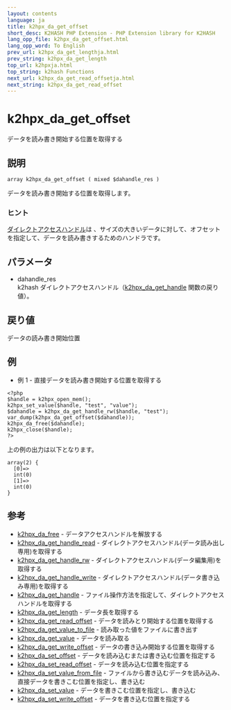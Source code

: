 ```yaml
---
layout: contents
language: ja
title: k2hpx_da_get_offset
short_desc: K2HASH PHP Extension - PHP Extension library for K2HASH
lang_opp_file: k2hpx_da_get_offset.html
lang_opp_word: To English
prev_url: k2hpx_da_get_lengthja.html
prev_string: k2hpx_da_get_length
top_url: k2hpxja.html
top_string: k2hash Functions
next_url: k2hpx_da_get_read_offsetja.html
next_string: k2hpx_da_get_read_offset
---
```


# k2hpx_da_get_offset
データを読み書き開始する位置を取得する

## 説明
```
array k2hpx_da_get_offset ( mixed $dahandle_res )
```
データを読み書き開始する位置を取得します。 

### ヒント
[ダイレクトアクセスハンドル](https://k2hash.antpick.ax/developerja.html#DIRECTACCESS)は 、サイズの大きいデータに対して、オフセットを指定して、データを読み書きするためのハンドラです。 

## パラメータ
- dahandle_res  
k2hash ダイレクトアクセスハンドル（[k2hpx_da_get_handle](k2hpx_da_get_handleja.html) 関数の戻り値）。

## 戻り値
データの読み書き開始位置 

## 例
- 例 1 - 直接データを読み書き開始する位置を取得する
```
<?php
$handle = k2hpx_open_mem();
k2hpx_set_value($handle, "test", "value");
$dahandle = k2hpx_da_get_handle_rw($handle, "test");
var_dump(k2hpx_da_get_offset($dahandle));
k2hpx_da_free($dahandle);
k2hpx_close($handle);
?>
```
上の例の出力は以下となります。
```
array(2) {
  [0]=>
  int(0)
  [1]=>
  int(0)
}
```

## 参考
- [k2hpx_da_free](k2hpx_da_freeja.html) - データアクセスハンドルを解放する
- [k2hpx_da_get_handle_read](k2hpx_da_get_handle_readja.html) - ダイレクトアクセスハンドル(データ読み出し専用)を取得する
- [k2hpx_da_get_handle_rw](k2hpx_da_get_handle_rwja.html) - ダイレクトアクセスハンドル(データ編集用)を取得する
- [k2hpx_da_get_handle_write](k2hpx_da_get_handle_writeja.html) - ダイレクトアクセスハンドル(データ書き込み専用)を取得する
- [k2hpx_da_get_handle](k2hpx_da_get_handleja.html) - ファイル操作方法を指定して、ダイレクトアクセスハンドルを取得する
- [k2hpx_da_get_length](k2hpx_da_get_lengthja.html) - データ長を取得する
- [k2hpx_da_get_read_offset](k2hpx_da_get_read_offsetja.html) - データを読みとり開始する位置を取得する
- [k2hpx_da_get_value_to_file](k2hpx_da_get_value_to_fileja.html) - 読み取った値をファイルに書き出す
- [k2hpx_da_get_value](k2hpx_da_get_valueja.html) - データを読み取る
- [k2hpx_da_get_write_offset](k2hpx_da_get_write_offsetja.html) - データの書き込み開始する位置を取得する
- [k2hpx_da_set_offset](k2hpx_da_set_offsetja.html) - データを読み込むまたは書き込む位置を指定する
- [k2hpx_da_set_read_offset](k2hpx_da_set_read_offsetja.html) - データを読み込む位置を指定する
- [k2hpx_da_set_value_from_file](k2hpx_da_set_value_from_fileja.html) - ファイルから書き込むデータを読み込み、直接データを書きこむ位置を指定し、書き込む
- [k2hpx_da_set_value](k2hpx_da_set_valueja.html) - データを書きこむ位置を指定し、書き込む
- [k2hpx_da_set_write_offset](k2hpx_da_set_write_offsetja.html) - データを書き込む位置を指定する
